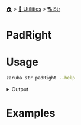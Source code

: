 <!--startTocHeader-->
[🏠](../../README.md) > [🔧 Utilities](../README.md) > [🔠 Str](README.md)
# PadRight
<!--endTocHeader-->

# Usage

<!--startCode-->
```bash
zaruba str padRight --help
```
 
<details>
<summary>Output</summary>
 
```````
Fill from right

Usage:
  zaruba str padRight <string> <length> [char] [flags]

Flags:
  -h, --help   help for padRight
```````
</details>
<!--endCode-->

# Examples


<!--startTocSubtopic-->

<!--endTocSubtopic-->